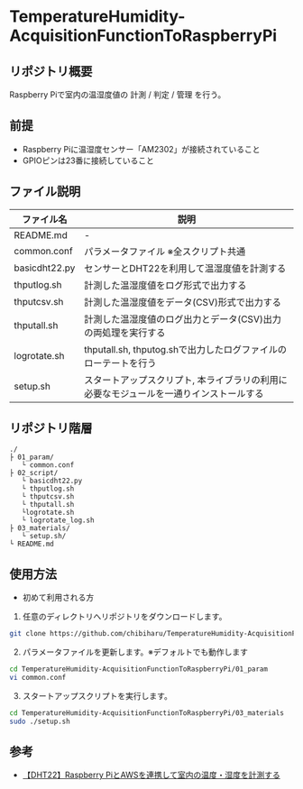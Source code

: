 # TemperatureHumidity-AcquisitionFunctionToRaspberryPi
## リポジトリ概要
Raspberry Piで室内の温湿度値の 計測 / 判定 / 管理 を行う。

## 前提
- Raspberry Piに温湿度センサー「AM2302」が接続されていること
- GPIOピンは23番に接続していること

## ファイル説明
| ファイル名 | 説明 |
| -- | -- |
| README.md | - |
| common.conf | パラメータファイル ※全スクリプト共通 |
| basicdht22.py | センサーとDHT22を利用して温湿度値を計測する |
| thputlog.sh | 計測した温湿度値をログ形式で出力する |
| thputcsv.sh | 計測した温湿度値をデータ(CSV)形式で出力する |
| thputall.sh | 計測した温湿度値のログ出力とデータ(CSV)出力の両処理を実行する |
| logrotate.sh | thputall.sh, thputog.shで出力したログファイルのローテートを行う |
| setup.sh | スタートアップスクリプト, 本ライブラリの利用に必要なモジュールを一通りインストールする |

## リポジトリ階層
```
./
├ 01_param/
   └ common.conf
├ 02_script/
   └ basicdht22.py
   └ thputlog.sh
   └ thputcsv.sh
   └ thputall.sh
   └logrotate.sh
   └ logrotate_log.sh
├ 03_materials/
   └ setup.sh/
└ README.md
```

## 使用方法
- 初めて利用される方
1. 任意のディレクトリへリポジトリをダウンロードします。
```bash
git clone https://github.com/chibiharu/TemperatureHumidity-AcquisitionFunctionToRaspberryPi.git
```
2. パラメータファイルを更新します。※デフォルトでも動作します
```bash
cd TemperatureHumidity-AcquisitionFunctionToRaspberryPi/01_param
vi common.conf
```
3. スタートアップスクリプトを実行します。
```bash
cd TemperatureHumidity-AcquisitionFunctionToRaspberryPi/03_materials
sudo ./setup.sh
```

## 参考
- [【DHT22】Raspberry PiとAWSを連携して室内の温度・湿度を計測する](https://chibinfra-techblog.com/raspberrypi-dht22-th/)
